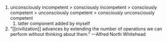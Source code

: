 1. unconsciously incompetent > consciously incompetent > consciously competent > unconsciously competent > consciously unconsciously competent
	1. latter component added by myself
2. "[[civilization]] advances by extending the number of operations we can perform without thinking about them." —Alfred North Whitehead